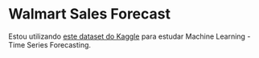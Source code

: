 # Walmart Sales Forecast

Estou utilizando [este dataset do Kaggle](https://www.kaggle.com/datasets/aslanahmedov/walmart-sales-forecast) para estudar Machine Learning - Time Series Forecasting.